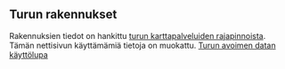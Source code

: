 ## Turun rakennukset
Rakennuksien tiedot on hankittu [turun karttapalveluiden rajapinnoista](https://www.turku.fi/turku-tieto/kartat-ja-paikkatieto/karttapalveluiden-rajapinnat). 
Tämän nettisivun käyttämämiä tietoja on muokattu.
[Turun avoimen datan käyttölupa](https://www.turku.fi/avoindata/lupa)

